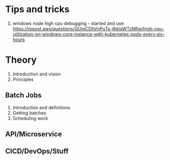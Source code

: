 # Tips and tricks
1. windows node high cpu debugging - started and use https://repost.aws/questions/QUmCDhVnPuTs-j6eIqWTzNRw/high-cpu-utilization-on-windows-core-instance-with-kubernetes-pods-every-six-hours

# Theory
1. Introduction and vision
2. Principles

## Batch Jobs
1. Introduction and definitions
2. Getting batches
3. Scheduling work

## API/Microservice

## CICD/DevOps/Stuff